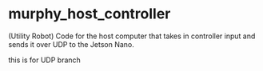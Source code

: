 # murphy_host_controller

(Utility Robot) Code for the host computer that takes in controller input and sends it over UDP to the Jetson Nano. 

this is for UDP branch
